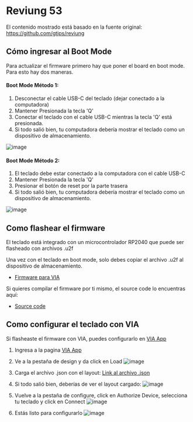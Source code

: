 # Reviung 53

El contenido mostrado está basado en la fuente original: https://github.com/gtips/reviung

## Cómo ingresar al Boot Mode


Para actualizar el firmware primero hay que poner el board en boot mode. Para esto hay dos maneras.

#### Boot Mode Método 1:

1. Desconectar el cable USB-C del teclado (dejar conectado a la computadora)
2. Mantener Presionada la tecla 'Q'
3. Conectar el teclado con el cable USB-C mientras la tecla 'Q' está presionada.
4. Si todo salió bien, tu computadora debería mostrar el teclado como un dispositivo de almacenamiento.

![image](https://github.com/Pulsoteca/Teclados/assets/167834957/3970444e-3531-4c8c-997d-4b16f1d62e61)


#### Boot Mode Método 2:

1. El teclado debe estar conectado a la computadora con el cable USB-C
2. Mantener Presionada la tecla 'Q'
3. Presionar el botón de reset por la parte trasera
4. Si todo salió bien, tu computadora debería mostrar el teclado como un dispositivo de almacenamiento.

![image](https://github.com/Pulsoteca/Teclados/assets/167834957/4b76ab66-4c19-41c6-9c09-2c898b44182d)


## Como flashear el firmware

El teclado está integrado con un microcontrolador RP2040 que puede ser flasheado con archivos .u2f

Una vez con el teclado en boot mode, solo debes copiar el archivo .u2f al dispositivo de almacenamiento. 

* [Firmware para VIA](https://github.com/Pulsoteca/Teclados/blob/main/reviung53/firmware/reviung_reviung53_via.uf2)

Si quieres compilar el firmware por ti mismo, el source code lo encuentras aquí:

* [Source code](https://github.com/Pulsoteca/Teclados/tree/main/reviung53/firmware/source)



## Como configurar el teclado con VIA

Si flasheaste el firmware con VIA, puedes configurarlo en [VIA App](https://usevia.app)

1. Ingresa a la pagina [VIA App](https://usevia.app)
2. Ve a la pestaña de design y da click en Load
![image](https://github.com/Pulsoteca/Teclados/assets/167834957/0dc1b311-1bed-4767-b781-f33c2310b2e4)
3. Carga el archivo .json con el layout: [Link al archivo .json](https://github.com/Pulsoteca/Teclados/blob/main/reviung53/layouts/reviung53_via.json)
4. Si todo salió bien, deberías de ver el layout cargado:
![image](https://github.com/Pulsoteca/Teclados/assets/167834957/97f11ea6-186a-43a5-8e5f-9f24d737e12d)

5. Vuelve a la pestaña de configure, click en Authorize Device, selecciona tu teclado y click en Connect
![image](https://github.com/Pulsoteca/Teclados/assets/167834957/1b54db4b-bc75-4ef8-b01c-25a7f122a5a5)

6. Estás listo para configurarlo
![image](https://github.com/Pulsoteca/Teclados/assets/167834957/4d4b753d-06a3-4f14-95d9-7b179732ad63)



 
